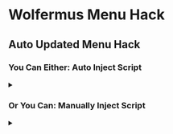 # Wolfermus Menu Hack

## Auto Updated Menu Hack


### You Can Either: Auto Inject Script
<details><summary></summary>
<p>

#### Step 1: Install a user script manager
<details><summary>Desktop</summary>
<p>

##### Known compatibles: 
- Opera/Opera GX: [Tampermonkey](https://addons.opera.com/en-gb/extensions/details/tampermonkey-beta/) or [Violentmonkey](https://violentmonkey.github.io/get-it/) (Follow **Note** About **Opera users**)
- Firefox: [Tampermonkey](https://addons.mozilla.org/en-GB/firefox/addon/tampermonkey/) or [Violentmonkey](https://addons.mozilla.org/en-GB/firefox/addon/violentmonkey/)
- Chrome: [Tampermonkey](https://chrome.google.com/webstore/detail/tampermonkey/dhdgffkkebhmkfjojejmpbldmpobfkfo) or [Violentmonkey](https://chrome.google.com/webstore/detail/violentmonkey/jinjaccalgkegednnccohejagnlnfdag)
- AdGuard: [Comes Installed With A User Script Manager](https://adguard.com/en/adguard-windows/overview.html) (Yes you need the **for windows** not the extension)

##### Unknown compatibles: 
- Firefox: [Greasemonkey](https://addons.mozilla.org/en-GB/firefox/addon/greasemonkey/)
- Safari: [Tampermonkey](https://www.tampermonkey.net/?browser=safari) or [Userscripts](https://apps.apple.com/app/userscripts/id1463298887)
- Microsoft Edge: [Tampermonkey](https://microsoftedge.microsoft.com/addons/detail/tampermonkey/iikmkjmpaadaobahmlepeloendndfphd)
- Maxthon: [Violentmonkey](https://extension.maxthon.com/detail/index.php?view_id=1680)
	
</p>
</details>
	
<details><summary>Android</summary>
<p>

##### Known compatibles: 
- Kiwi: [Tampermonkey](https://chrome.google.com/webstore/detail/tampermonkey/dhdgffkkebhmkfjojejmpbldmpobfkfo) or [Violentmonkey](https://chrome.google.com/webstore/detail/violentmonkey/jinjaccalgkegednnccohejagnlnfdag)
- XBrowser: [Comes Installed With A User Script Manager](https://play.google.com/store/apps/details?id=com.xbrowser.play)

##### Unknown compatibles: 
- AdGuard: [Comes Installed With A User Script Manager](https://adguard.com/en/adguard-android/overview.html) (Altho to use the User Script Manager you need the pro version of the app which either you can pay for or get a limited time trial)
- Firefox: [Greasemonkey](https://addons.mozilla.org/en-GB/firefox/addon/greasemonkey/), [Tampermonkey](https://addons.mozilla.org/en-GB/firefox/addon/tampermonkey/) or [Violentmonkey](https://addons.mozilla.org/en-GB/firefox/addon/violentmonkey/)
	
</p>
</details>
	
<details><summary>iOS</summary>
<p>

##### Known compatibles: 

##### Unknown compatibles: 
- Safari: [Tampermonkey](https://www.tampermonkey.net/?browser=safari) or [Userscripts](https://apps.apple.com/app/userscripts/id1463298887)
- AdGuard: [Comes Installed With A User Script Manager](https://adguard.com/en/adguard-ios/overview.html) (Altho to use the User Script Manager you need the pro version of the app which either you can pay for or get a limited time trial)
- Firefox: [Greasemonkey](https://addons.mozilla.org/en-GB/firefox/addon/greasemonkey/), [Tampermonkey](https://addons.mozilla.org/en-GB/firefox/addon/tampermonkey/) or [Violentmonkey](https://addons.mozilla.org/en-GB/firefox/addon/violentmonkey/)
	
</p>
</details>
	
<br>
	
#### Step 2: Goto the user script	
[Wolfermus Menu Hack Insta Auto Update](Wolfermus%20-%20main%20menu%20autoupdate%20insta.user.js)

<br>
	
#### Step 3: Install the user script
Click the button **Raw** located top right of where th code is located.
<details><summary>Show Image</summary>
<p>

![image](https://user-images.githubusercontent.com/32810568/162675012-3a1b51a4-5403-449f-aa6d-f4700f241541.png)

</p>
</details>
	
<br>
	
#### Step 4: Click install user script
(If you are using **XBrowser Android App** you need to **copy the link** of the page then press the **button** at the **bottom middle** of the app,
then press the **gear** on the bottom left, click **browser scripts**, click **new script**, click **import script from url**, paste url into the box then press **OK**.)
	
(If you are using the **AdGuard Windows App** you need to **copy the link** of the page you can do this by **right clicking** the **Raw** button in the last step and pressing **Copy Link Address** or by **copying the url** from the url box, then goto the **AdGuard Windows App**, goto **Settings**, then goto **Extensions**, make sure its enabled,
then click **Add Extension**, paste the url link into the box, then click **Install**)
<details><summary>Show Images</summary>
<p>

![image](https://user-images.githubusercontent.com/32810568/162675426-0863863f-8a87-4af3-a4c5-f07defedf203.png)
![image](https://user-images.githubusercontent.com/32810568/162675605-89500e66-b90d-47fa-be30-2d1b796289ee.png)

</p>
</details>
	
</p>
</details>

### Or You Can: Manually Inject Script
<details><summary></summary>
<p>
	
Copy and paste:
```
let branch = "main";
(async function(){
	let autoUpdate = await (await fetch(`https://raw.githubusercontent.com/Wolfermus/Wolfermus-Website-Hacks/${branch}/menu/Wolfermus%20-%20main%20menu%20autoupdate.js`)).text();
	await eval(autoUpdate);
})();
```
Into your browser console by pressing:
- Opera/Opera GX: `CTRL+SHIFT+J`
- Chrome: `CTRL+SHIFT+J`
- Firefox: `CTRL+SHIFT+I` (Then Goto Console)

</p>
</details>
